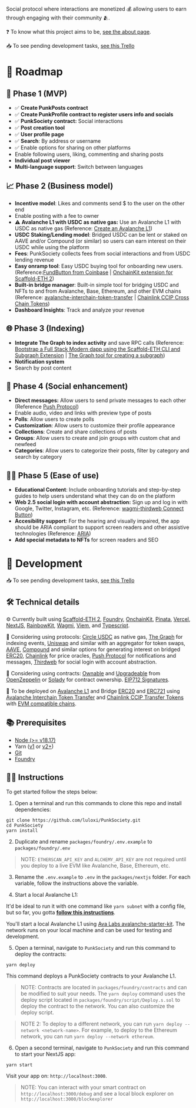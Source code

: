 Social protocol where interactions are monetized 💰 allowing users to earn through engaging with their community 🫂.

❓ To know what this project aims to be, [see the about page](https://punksociety.xyz/about).

📥 To see pending development tasks, [see this Trello](https://trello.com/b/HLBnvKSu/punksociety)

# 🤘 Roadmap

## 🐣 Phase 1 (MVP)

- ✅ **Create PunkPosts contract**
- ✅ **Create PunkProfile contract to register users info and socials**
- ✅ **PunkSociety contract:** Social interactions
- ✅ **Post creation tool**
- ✅ **User profile page**
- ✅ **Search**: By address or username
- ✅ Enable options for sharing on other platforms
- Enable following users, liking, commenting and sharing posts
- **Individual post viewer**
- **Multi-language support**: Switch between languages

## 📈 Phase 2 (Business model)

- **Incentive model**: Likes and comments send $ to the user on the other end
- Enable posting with a fee to owner
- ⚠️ **Avalanche L1 with USDC as native gas:** Use an Avalanche L1 with USDC as native gas (Reference: [Create an Avalanche L1](https://docs.avax.network/tooling/create-deploy-avalanche-l1s/create-avalanche-l1))
- **USDC Staking/Lending model**: Bridged USDC can be lent or staked on AAVE and/or Compound (or similar) so users can earn interest on their USDC while using the platform
- **Fees**: PunkSociety collects fees from social interactions and from USDC lending revenue
- **Easy onramp tool**: Easy USDC buying tool for onboarding new users. (Reference:[FundButton from Coinbase](https://onchainkit.xyz/fund/fund-button) | [OnchainKit extension for Scaffold-ETH 2](https://github.com/scaffold-eth/create-eth-extensions/tree/onchainkit))
- **Built-in bridge manager**: Built-in simple tool for bridging USDC and NFTs to and from Avalanche, Base, Ethereum, and other EVM chains (Reference: [avalanche-interchain-token-transfer](https://github.com/ava-labs/avalanche-interchain-token-transfer) | [Chainlink CCIP Cross Chain Tokens](https://docs.chain.link/ccip/tutorials/cross-chain-tokens))
- **Dashboard Insights**: Track and analyze your revenue

## 🌐 Phase 3 (Indexing)

- **Integrate The Graph to index activity** and save RPC calls (Reference: [Bootstrap a Full Stack Modern dapp using the Scaffold-ETH CLI and Subgraph Extension](https://siddhantk08.hashnode.dev/bootstrap-a-full-stack-modern-dapp-using-the-scaffold-eth-cli-and-subgraph-extension) | [The Graph tool for creating a subgraph](https://thegraph.com/docs/en/developing/creating-a-subgraph/))
- **Notification system**
- Search by post content

## 💬 Phase 4 (Social enhancement)

- **Direct messages:** Allow users to send private messages to each other (Reference [Push Protocol](https://push.org/))
- Enable audio, video and links with preview type of posts
- **Polls**: Allow users to create polls
- **Customization**: Allow users to customize their profile appearance
- **Collections**: Create and share collections of posts
- **Groups**: Allow users to create and join groups with custom chat and newfeed
- **Categories**: Allow users to categorize their posts, filter by category and search by category

## 👨‍🦽 Phase 5 (Ease of use)

- **Educational Content**: Include onboarding tutorials and step-by-step guides to help users understand what they can do on the platform
- **Web 2.5 social login with account abstraction:** Sign up and log in with Google, Twitter, Instagram, etc. (Reference: [wagmi-thirdweb Connect Button](https://github.com/thirdweb-example/wagmi-thirdweb?ref=blog.thirdweb.com))
- **Accesibility support**: For the hearing and visually impaired, the app should be ARIA compliant to support screen readers and other assistive technologies (Reference: [ARIA](https://developer.mozilla.org/en-US/docs/Web/Accessibility/ARIA))
- **Add special metadata to NFTs** for screen readers and SEO

# 🤘 Development

📥 To see pending development tasks, [see this Trello](https://trello.com/b/HLBnvKSu/punksociety)

## 🛠️ Technical details

⚙️ Currently built using [Scaffold-ETH 2](https://scaffoldeth.io/), [Foundry](https://book.getfoundry.sh/), [OnchainKit](https://onchainkit.xyz/), [Pinata](https://pinata.cloud/), [Vercel](https://vercel.com/), [NextJS](https://nextjs.org/), [RainbowKit](https://rainbowkit.com/), [Wagmi](https://wagmi.sh/), [Viem](https://viem.sh/), and [Typescript](https://www.typescriptlang.org/).

🏦 Considering using protocols: [Circle USDC](https://www.circle.com/) as native gas, [The Graph](https://thegraph.com/) for indexing events, [Uniswap](https://app.uniswap.org/) and similar with an aggregator for token swaps, [AAVE](https://aave.com/), [Compound](https://compound.finance/) and similar options for generating interest on bridged [ERC20](https://ethereum.org/en/developers/docs/standards/tokens/erc-20/), [Chainlink](https://chain.link/) for price oracles, [Push Protocol](https://push.org/) for notifications and messages, [Thirdweb](https://thirdweb.com/) for social login with account abstraction.

📜 Considering using contracts: [Ownable](https://docs.openzeppelin.com/contracts/2.x/access-control) and [Upgradeable](https://docs.openzeppelin.com/upgrades-plugins/1.x/writing-upgradeable) from [OpenZeppelin](https://www.openzeppelin.com/) or [Solady](https://github.com/Vectorized/solady) for contract ownership. [EIP712 Signatures](https://eips.ethereum.org/EIPS/eip-712).

🔗 To be deployed on [Avalanche L1](https://github.com/ava-labs/avalanche-starter-kit) and Bridge [ERC20](https://ethereum.org/en/developers/docs/standards/tokens/erc-20/) and [ERC721](https://ethereum.org/en/developers/docs/standards/tokens/erc-721/) using [Avalanche Interchain Token Transfer](https://github.com/ava-labs/avalanche-interchain-token-transfer) and [Chainlink CCIP Transfer Tokens](https://docs.chain.link/ccip/tutorials/cross-chain-tokens) with [EVM compatible chains](https://ethereum.org/en/developers/docs/scaling/sidechains/#evm-compatibility).

## 📚 Prerequisites

- [Node (>= v18.17)](https://nodejs.org/en/download/package-manager)
- Yarn ([v1](https://classic.yarnpkg.com/en/docs/install/#windows-stable) or [v2+](https://yarnpkg.com/getting-started/install))
- [Git](https://git-scm.com/downloads)
- [Foundry](https://book.getfoundry.sh/getting-started/installation)

## 👨‍🏫 Instructions

To get started follow the steps below:

1. Open a terminal and run this commands to clone this repo and install dependencies:

```
git clone https://github.com/luloxi/PunkSociety.git
cd PunkSociety
yarn install
```

2. Duplicate and rename `packages/foundry/.env.example` to `packages/foundry/.env`

> NOTE: `ETHERSCAN_API_KEY` and `ALCHEMY_API_KEY` are not required until you deploy to a live EVM like Avalanche, Base, Ethereum, etc.

3. Rename the `.env.example` to `.env` in the `packages/nextjs` folder. For each variable, follow the instructions above the variable.

4. Start a local Avalanche L1:

It'd be ideal to run it with one command like `yarn subnet` with a config file, but so far, you gotta **[follow this instructions](./AVALANCHE-L1.md)**.

You'll start a local Avalanche L1 using [Ava Labs avalanche-starter-kit](https://github.com/ava-labs/avalanche-starter-kit). The network runs on your local machine and can be used for testing and development.

5. Open a terminal, navigate to `PunkSociety` and run this command to deploy the contracts:

```
yarn deploy
```

This command deploys a PunkSociety contracts to your Avalanche L1.

> NOTE: Contracts are located in `packages/foundry/contracts` and can be modified to suit your needs. The `yarn deploy` command uses the deploy script located in `packages/foundry/script/Deploy.s.sol` to deploy the contract to the network. You can also customize the deploy script.

> NOTE 2: To deploy to a different network, you can run `yarn deploy --network <network-name>`. For example, to deploy to the Ethereum network, you can run `yarn deploy --network ethereum`.

6. Open a second terminal, navigate to `PunkSociety` and run this command to start your NextJS app:

```
yarn start
```

Visit your app on: `http://localhost:3000`.

> NOTE: You can interact with your smart contract on `http://localhost:3000/debug` and see a local block explorer on `http://localhost:3000/blockexplorer`
